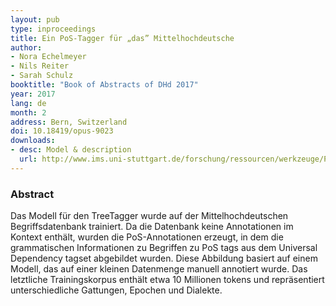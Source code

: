 ```yaml
---
layout: pub
type: inproceedings
title: Ein PoS­-Tagger für „das” Mittelhochdeutsche
author:
- Nora Echelmeyer
- Nils Reiter
- Sarah Schulz
booktitle: "Book of Abstracts of DHd 2017"
year: 2017
lang: de
month: 2
address: Bern, Switzerland
doi: 10.18419/opus-9023
downloads:
- desc: Model & description
  url: http://www.ims.uni-stuttgart.de/forschung/ressourcen/werkzeuge/PoS_Tag_MHG.html
---
```


### Abstract

Das Modell für den TreeTagger wurde auf der Mittelhochdeutschen Begriffsdatenbank trainiert. Da die Datenbank keine Annotationen im Kontext enthält, wurden die PoS-Annotationen erzeugt, in dem die grammatischen Informationen zu Begriffen zu PoS tags aus dem Universal Dependency tagset abgebildet wurden. Diese Abbildung basiert auf einem Modell, das auf einer kleinen Datenmenge manuell annotiert wurde.
Das letztliche Trainingskorpus enthält etwa 10 Millionen tokens und repräsentiert unterschiedliche Gattungen, Epochen und Dialekte.